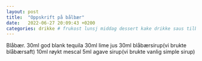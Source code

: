 ```yaml
---
layout: post
title:  "Oppskrift på bålbær"
date:   2022-06-27 20:09:43 +0200
categories: drikke # frukost lunsj middag dessert kake drikke saus tilbehør
---
```


Blåbær. 
30ml god blank tequila
30ml lime jus
30ml blåbærsirup(vi brukte blåbærsaft)
10ml røykt mescal 
5ml agave sirup(vi brukte vanlig simple sirup)